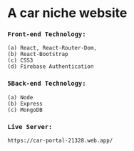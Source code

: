 # A car niche website



### `Front-end Technology:`

	(a) React, React-Router-Dom,
	(b) React-Bootstrap
	(c) CSS3
	(d) Firebase Authentication

### `5Back-end Technology:`

	(a) Node
	(b) Express
	(c) MongoDB
	

### `Live Server: `
	https://car-portal-21328.web.app/
